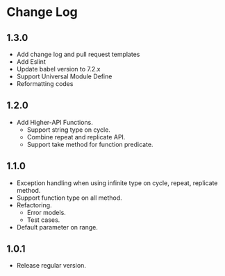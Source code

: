 # Change Log

## 1.3.0
- Add change log and pull request templates
- Add Eslint
- Update babel version to 7.2.x
- Support Universal Module Define
- Reformatting codes

## 1.2.0
- Add Higher-API Functions.
  - Support string type on cycle.
  - Combine repeat and replicate API.
  - Support take method for function predicate.

## 1.1.0
- Exception handling when using infinite type on cycle, repeat, replicate method.
- Support function type on all method.
- Refactoring.
  - Error models.
  - Test cases.
- Default parameter on range.

## 1.0.1
- Release regular version.